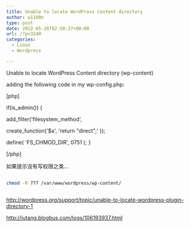```yaml
---
title: Unable to locate WordPress Content directory
author: w1100n
type: post
date: 2012-05-26T02:50:27+00:00
url: /?p=3240
categories:
  - Linux
  - Wordpress

---
```

Unable to locate WordPress Content directory (wp-content)

adding the following code in my wp-config.php:

[php]
  
if(is_admin()) {
  
add_filter('filesystem_method',
  
create_function('$a', 'return "direct";' ));
  
define( 'FS_CHMOD_DIR', 0751 ); }
  
[/php]

如果提示没有写权限之类...

```bash
  
chmod -R 777 /var/www/wordpress/wp-content/
  
```

http://wordpress.org/support/topic/unable-to-locate-wordpress-plugin-directory-1
  
http://jutang.blogbus.com/logs/106193937.html